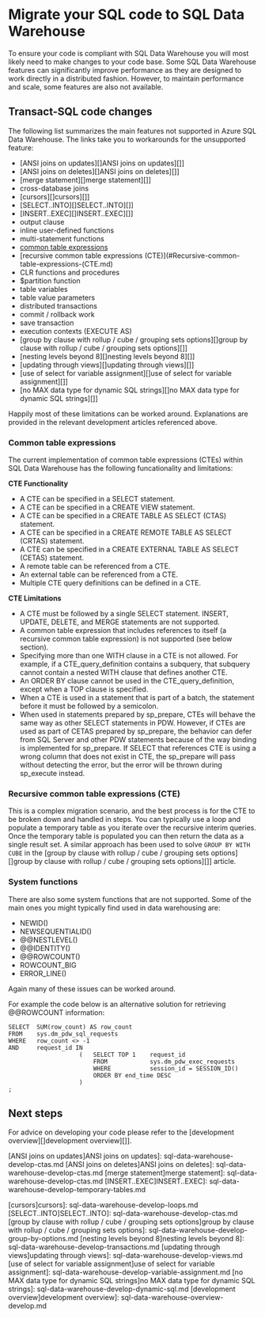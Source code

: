 <properties
   pageTitle="Migrate your SQL code to SQL Data Warehouse | Microsoft Azure"
   description="Tips for migrating your SQL code to Azure SQL Data Warehouse for developing solutions."
   services="sql-data-warehouse"
   documentationCenter="NA"
   authors="lodipalm"
   manager="barbkess"
   editor=""/>

<tags
   ms.service="sql-data-warehouse"
   ms.devlang="NA"
   ms.topic="article"
   ms.tgt_pltfrm="NA"
   ms.workload="data-services"
   ms.date="01/07/2016"
   ms.author="jrj;barbkess;sonyama"/>

# Migrate your SQL code to SQL Data Warehouse
To ensure your code is compliant with SQL Data Warehouse you will most likely need to make changes to your code base. Some SQL Data Warehouse features can significantly improve performance as they are designed to work directly in a distributed fashion. However, to maintain performance and scale, some features are also not available.

## Transact-SQL code changes
The following list summarizes the main features not supported in Azure SQL Data Warehouse. The links take you to workarounds for the unsupported feature:

* [ANSI joins on updates][]ANSI joins on updates][]]
* [ANSI joins on deletes][]ANSI joins on deletes][]]
* [merge statement][]merge statement][]]
* cross-database joins
* [cursors][]cursors][]]
* [SELECT..INTO][]SELECT..INTO][]]
* [INSERT..EXEC][]INSERT..EXEC][]]
* output clause
* inline user-defined functions
* multi-statement functions
* [common table expressions](#Common-table-expressions.md)
* [recursive common table expressions (CTE)](#Recursive-common-table-expressions-(CTE.md)
* CLR functions and procedures
* $partition function
* table variables
* table value parameters
* distributed transactions
* commit / rollback work
* save transaction
* execution contexts (EXECUTE AS)
* [group by clause with rollup / cube / grouping sets options][]group by clause with rollup / cube / grouping sets options][]]
* [nesting levels beyond 8][]nesting levels beyond 8][]]
* [updating through views][]updating through views][]]
* [use of select for variable assignment][]use of select for variable assignment][]]
* [no MAX data type for dynamic SQL strings][]no MAX data type for dynamic SQL strings][]]

Happily most of these limitations can be worked around. Explanations are provided in the relevant development articles referenced above.

### Common table expressions
The current implementation of common table expressions (CTEs) within SQL Data Warehouse has the following funcationality and limitations:

**CTE Functionality**

* A CTE can be specified in a SELECT statement.
* A CTE can be specified in a CREATE VIEW statement.
* A CTE can be specified in a CREATE TABLE AS SELECT (CTAS) statement.
* A CTE can be specified in a CREATE REMOTE TABLE AS SELECT (CRTAS) statement.
* A CTE can be specified in a CREATE EXTERNAL TABLE AS SELECT (CETAS) statement.
* A remote table can be referenced from a CTE.
* An external table can be referenced from a CTE.
* Multiple CTE query definitions can be defined in a CTE.

**CTE Limitations**

* A CTE must be followed by a single SELECT statement. INSERT, UPDATE, DELETE, and MERGE statements are not supported.
* A common table expression that includes references to itself (a recursive common table expression) is not supported (see below section).
* Specifying more than one WITH clause in a CTE is not allowed. For example, if a CTE_query_definition contains a subquery, that subquery cannot contain a nested WITH clause that defines another CTE.
* An ORDER BY clause cannot be used in the CTE_query_definition, except when a TOP clause is specified.
* When a CTE is used in a statement that is part of a batch, the statement before it must be followed by a semicolon.
* When used in statements prepared by sp_prepare, CTEs will behave the same way as other SELECT statements in PDW. However, if CTEs are used as part of CETAS prepared by sp_prepare, the behavior can defer from SQL Server and other PDW statements because of the way binding is implemented for sp_prepare. If SELECT that references CTE is using a wrong column that does not exist in CTE, the sp_prepare will pass without detecting the error, but the error will be thrown during sp_execute instead.

### Recursive common table expressions (CTE)
This is a complex migration scenario, and the best process is for the CTE to be broken down and handled in steps. You can typically use a loop and populate a temporary table as you iterate over the recursive interim queries. Once the temporary table is populated you can then return the data as a single result set. A similar approach has been used to solve `GROUP BY WITH CUBE` in the [group by clause with rollup / cube / grouping sets options][]group by clause with rollup / cube / grouping sets options][]] article.

### System functions
There are also some system functions that are not supported. Some of the main ones you might typically find used in data warehousing are:

* NEWID()
* NEWSEQUENTIALID()
* @@NESTLEVEL()
* @@IDENTITY()
* @@ROWCOUNT()
* ROWCOUNT_BIG
* ERROR_LINE()

Again many of these issues can be worked around. 

For example the code below is an alternative solution for retrieving @@ROWCOUNT information:

```
SELECT  SUM(row_count) AS row_count 
FROM    sys.dm_pdw_sql_requests 
WHERE   row_count <> -1 
AND     request_id IN 
                    (   SELECT TOP 1    request_id 
                        FROM            sys.dm_pdw_exec_requests 
                        WHERE           session_id = SESSION_ID() 
                        ORDER BY end_time DESC
                    )
;
``` 

## Next steps
For advice on developing your code please refer to the [development overview][]development overview][]].

<!--Image references-->

<!--Article references-->
[ANSI joins on updates]ANSI joins on updates]: sql-data-warehouse-develop-ctas.md
[ANSI joins on deletes]ANSI joins on deletes]: sql-data-warehouse-develop-ctas.md
[merge statement]merge statement]: sql-data-warehouse-develop-ctas.md
[INSERT..EXEC]INSERT..EXEC]: sql-data-warehouse-develop-temporary-tables.md

[cursors]cursors]: sql-data-warehouse-develop-loops.md
[SELECT..INTO]SELECT..INTO]: sql-data-warehouse-develop-ctas.md
[group by clause with rollup / cube / grouping sets options]group by clause with rollup / cube / grouping sets options]: sql-data-warehouse-develop-group-by-options.md
[nesting levels beyond 8]nesting levels beyond 8]: sql-data-warehouse-develop-transactions.md
[updating through views]updating through views]: sql-data-warehouse-develop-views.md
[use of select for variable assignment]use of select for variable assignment]: sql-data-warehouse-develop-variable-assignment.md
[no MAX data type for dynamic SQL strings]no MAX data type for dynamic SQL strings]: sql-data-warehouse-develop-dynamic-sql.md
[development overview]development overview]: sql-data-warehouse-overview-develop.md

<!--MSDN references-->

<!--Other Web references-->
